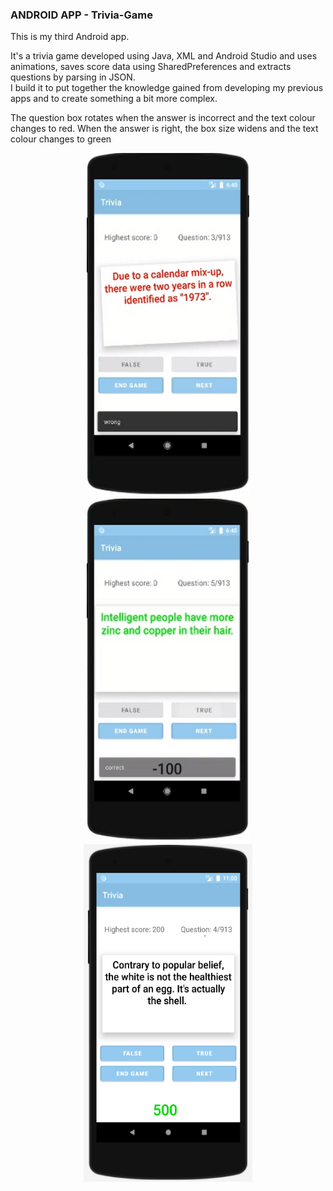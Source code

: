 ### ANDROID APP - Trivia-Game
This is my third Android app. <br/>

It's a trivia game developed using Java, XML and Android Studio and uses animations, saves score data using SharedPreferences and extracts questions by parsing in JSON. <br/>
I build it to put together the knowledge gained from developing my previous apps and to create something a bit more complex. <br/>

The question box rotates when the answer is incorrect and the text colour changes to red.
When the answer is right, the box size widens and the text colour changes to green


<p align="center">
 <img src="trivia1.bmp" width="260" height="550">
 <img src="trivia2.bmp" width="260" height="550">
 <img src="trivia3.bmp" width="270" height="540">
</p>



